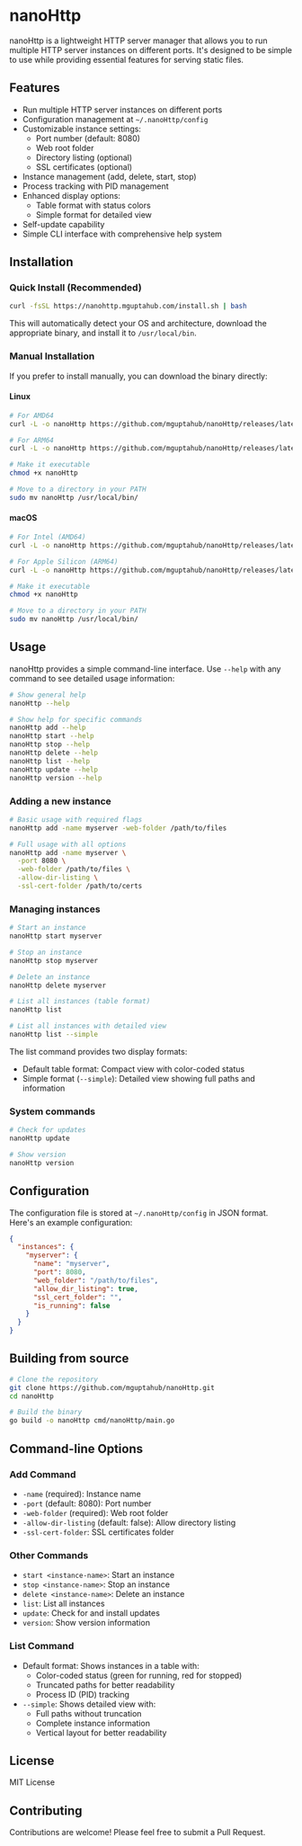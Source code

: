 # nanoHttp

nanoHttp is a lightweight HTTP server manager that allows you to run multiple HTTP server instances on different ports. It's designed to be simple to use while providing essential features for serving static files.

## Features

- Run multiple HTTP server instances on different ports
- Configuration management at `~/.nanoHttp/config`
- Customizable instance settings:
  - Port number (default: 8080)
  - Web root folder
  - Directory listing (optional)
  - SSL certificates (optional)
- Instance management (add, delete, start, stop)
- Process tracking with PID management
- Enhanced display options:
  - Table format with status colors
  - Simple format for detailed view
- Self-update capability
- Simple CLI interface with comprehensive help system

## Installation

### Quick Install (Recommended)

```bash
curl -fsSL https://nanohttp.mguptahub.com/install.sh | bash
```

This will automatically detect your OS and architecture, download the appropriate binary, and install it to `/usr/local/bin`.

### Manual Installation

If you prefer to install manually, you can download the binary directly:

#### Linux

```bash
# For AMD64
curl -L -o nanoHttp https://github.com/mguptahub/nanoHttp/releases/latest/download/nanoHttp-linux-amd64

# For ARM64
curl -L -o nanoHttp https://github.com/mguptahub/nanoHttp/releases/latest/download/nanoHttp-linux-arm64

# Make it executable
chmod +x nanoHttp

# Move to a directory in your PATH
sudo mv nanoHttp /usr/local/bin/
```

#### macOS

```bash
# For Intel (AMD64)
curl -L -o nanoHttp https://github.com/mguptahub/nanoHttp/releases/latest/download/nanoHttp-darwin-amd64

# For Apple Silicon (ARM64)
curl -L -o nanoHttp https://github.com/mguptahub/nanoHttp/releases/latest/download/nanoHttp-darwin-arm64

# Make it executable
chmod +x nanoHttp

# Move to a directory in your PATH
sudo mv nanoHttp /usr/local/bin/
```

## Usage

nanoHttp provides a simple command-line interface. Use `--help` with any command to see detailed usage information:

```bash
# Show general help
nanoHttp --help

# Show help for specific commands
nanoHttp add --help
nanoHttp start --help
nanoHttp stop --help
nanoHttp delete --help
nanoHttp list --help
nanoHttp update --help
nanoHttp version --help
```

### Adding a new instance

```bash
# Basic usage with required flags
nanoHttp add -name myserver -web-folder /path/to/files

# Full usage with all options
nanoHttp add -name myserver \
  -port 8080 \
  -web-folder /path/to/files \
  -allow-dir-listing \
  -ssl-cert-folder /path/to/certs
```

### Managing instances

```bash
# Start an instance
nanoHttp start myserver

# Stop an instance
nanoHttp stop myserver

# Delete an instance
nanoHttp delete myserver

# List all instances (table format)
nanoHttp list

# List all instances with detailed view
nanoHttp list --simple
```

The list command provides two display formats:
- Default table format: Compact view with color-coded status
- Simple format (`--simple`): Detailed view showing full paths and information

### System commands

```bash
# Check for updates
nanoHttp update

# Show version
nanoHttp version
```

## Configuration

The configuration file is stored at `~/.nanoHttp/config` in JSON format. Here's an example configuration:

```json
{
  "instances": {
    "myserver": {
      "name": "myserver",
      "port": 8080,
      "web_folder": "/path/to/files",
      "allow_dir_listing": true,
      "ssl_cert_folder": "",
      "is_running": false
    }
  }
}
```

## Building from source

```bash
# Clone the repository
git clone https://github.com/mguptahub/nanoHttp.git
cd nanoHttp

# Build the binary
go build -o nanoHttp cmd/nanoHttp/main.go
```

## Command-line Options

### Add Command
- `-name` (required): Instance name
- `-port` (default: 8080): Port number
- `-web-folder` (required): Web root folder
- `-allow-dir-listing` (default: false): Allow directory listing
- `-ssl-cert-folder`: SSL certificates folder

### Other Commands
- `start <instance-name>`: Start an instance
- `stop <instance-name>`: Stop an instance
- `delete <instance-name>`: Delete an instance
- `list`: List all instances
- `update`: Check for and install updates
- `version`: Show version information

### List Command
- Default format: Shows instances in a table with:
  - Color-coded status (green for running, red for stopped)
  - Truncated paths for better readability
  - Process ID (PID) tracking
- `--simple`: Shows detailed view with:
  - Full paths without truncation
  - Complete instance information
  - Vertical layout for better readability

## License

MIT License

## Contributing

Contributions are welcome! Please feel free to submit a Pull Request. 